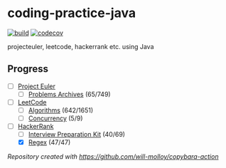# coding-practice-java

[![build](https://github.com/will-molloy/coding-practice-java/workflows/build/badge.svg?branch=main&event=push)](https://github.com/will-molloy/coding-practice-java/actions?query=workflow%3Abuild)
[![codecov](https://codecov.io/gh/will-molloy/coding-practice-java/branch/main/graph/badge.svg)](https://codecov.io/gh/will-molloy/coding-practice-java)

projecteuler, leetcode, hackerrank etc. using Java

## Progress
- [ ] [Project Euler](https://projecteuler.net/profile/will-molloy.png)
  - [ ] [Problems Archives](project-euler/src/main/java/com/willmolloy/projecteuler/problems) (65/749)
- [ ] [LeetCode](https://leetcode.com/will-molloy/)
  - [ ] [Algorithms](leetcode/src/main/java/com/willmolloy/leetcode/problemset/algorithms) (642/1651)
  - [ ] [Concurrency](leetcode/src/main/java/com/willmolloy/leetcode/problemset/concurrency) (5/9)
- [ ] [HackerRank](https://www.hackerrank.com/will_molloy)
  - [ ] [Interview Preparation Kit](hackerrank/src/main/java/com/willmolloy/hackerrank/interviewpreparationkit) (40/69)
  - [x] [Regex](hackerrank/src/main/java/com/willmolloy/hackerrank/regex) (47/47)

_Repository created with https://github.com/will-molloy/copybara-action_
